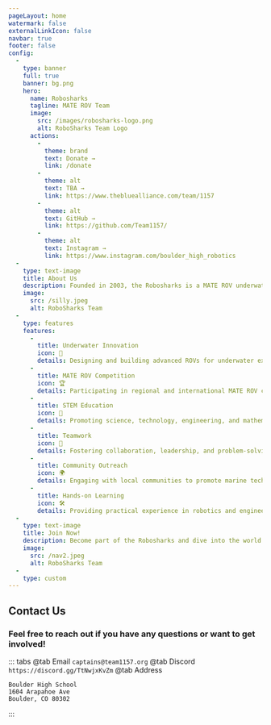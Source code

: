 ```yaml
---
pageLayout: home
watermark: false
externalLinkIcon: false
navbar: true
footer: false
config:
  -
    type: banner
    full: true
    banner: bg.png
    hero:
      name: Robo​sharks
      tagline: MATE ROV Team
      image: 
        src: /images/robosharks-logo.png
        alt: RoboSharks Team Logo
      actions:
        -
          theme: brand
          text: Donate →
          link: /donate
        -
          theme: alt
          text: TBA →
          link: https://www.thebluealliance.com/team/1157
        -
          theme: alt
          text: GitHub →
          link: https://github.com/Team1157/
        -
          theme: alt
          text: Instagram →
          link: https://www.instagram.com/boulder_high_robotics
  -
    type: text-image
    title: About Us
    description: Founded in 2003, the Robosharks is a MATE ROV underwater robotics competition team based in Boulder, Colorado. Our team is made up of students from Boulder High School, and we are dedicated to inspiring young people to be science and technology leaders by engaging them in exciting programs that build science, engineering, and technology skills that inspire innovation and foster well-rounded life capabilities..
    image:
      src: /silly.jpeg
      alt: RoboSharks Team
  -
    type: features
    features:
      -
        title: Underwater Innovation
        icon: 🦈
        details: Designing and building advanced ROVs for underwater exploration
      -
        title: MATE ROV Competition
        icon: 🏆
        details: Participating in regional and international MATE ROV competitions
      -
        title: STEM Education
        icon: 🔬
        details: Promoting science, technology, engineering, and mathematics
      -
        title: Teamwork
        icon: 🤝
        details: Fostering collaboration, leadership, and problem-solving skills
      -
        title: Community Outreach
        icon: 🌍
        details: Engaging with local communities to promote marine technology
      -
        title: Hands-on Learning
        icon: 🛠️
        details: Providing practical experience in robotics and engineering
  -
    type: text-image
    title: Join Now!
    description: Become part of the Robosharks and dive into the world of underwater robotics. We are open to any and all Boulder High students of any age, and no experience with robotics/computers is needed and you get free snacks! 
    image:
      src: /nav2.jpeg
      alt: RoboSharks Team
  -
    type: custom
---
```

<div>


## Contact Us
### Feel free to reach out if you have any questions or want to get involved!

::: tabs
@tab Email
```captains@team1157.org```
@tab Discord
```https://discord.gg/TtNwjxKvZm```
@tab Address
```
Boulder High School
1604 Arapahoe Ave
Boulder, CO 80302
```
:::

</div>
